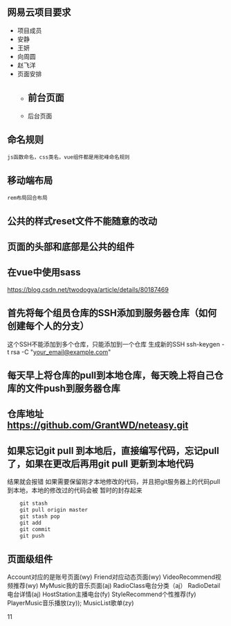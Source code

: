 ﻿## 网易云项目要求
- 项目成员
 - 安静
 - 王妍
 - 向周圆
 - 赵飞洋
- 页面安排
	- 前台页面
		-
	- 后台页面

## 命名规则
	js函数命名，css类名，vue组件都是用驼峰命名规则

## 移动端布局
	rem布局回合布局

## 公共的样式reset文件不能随意的改动

## 页面的头部和底部是公共的组件 

## 在vue中使用sass
https://blog.csdn.net/twodogya/article/details/80187469


## 首先将每个组员仓库的SSH添加到服务器仓库（如何创建每个人的分支）

这个SSH不能添加到多个仓库，只能添加到一个仓库
生成新的SSH  ssh-keygen -t rsa -C "your_email@example.com"

## 每天早上将仓库的pull到本地仓库，每天晚上将自己仓库的文件push到服务器仓库
## 仓库地址 https://github.com/GrantWD/neteasy.git

## 如果忘记git pull 到本地后，直接编写代码，忘记pull了，如果在更改后再用git pull 更新到本地代码
结果就会报错
如果需要保留刚才本地修改的代码，并且把git服务器上的代码pull到本地，本地的修改过的代码会被
暂时的封存起来
```javascript
	git stash
	git pull origin master
	git stash pop
	git add
	git commit
	git push
```

## 页面级组件
Account对应的是账号页面(wy)
Friend对应动态页面(wy)
VideoRecommend视频推荐(wy)
MyMusic我的音乐页面(aj)
RadioClass电台分类（aj）
RadioDetail电台详情(aj)
HostStation主播电台(fy)
StyleRecommend个性推荐(fy)
PlayerMusic音乐播放(zy));
MusicList歌单(zy)

11
